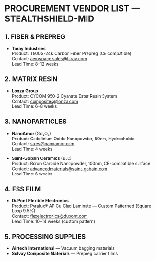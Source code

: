 # PROCUREMENT VENDOR LIST — STEALTHSHIELD-MID

## 1. FIBER & PREPREG
- **Toray Industries**  
  Product: T800S-24K Carbon Fiber Prepreg (CE compatible)  
  Contact: aerospace.sales@toray.com  
  Lead Time: 8–12 weeks

## 2. MATRIX RESIN
- **Lonza Group**  
  Product: CYCOM 950-2 Cyanate Ester Resin System  
  Contact: composites@lonza.com  
  Lead Time: 6–8 weeks

## 3. NANOPARTICLES
- **NanoAmor** (Gd₂O₃)  
  Product: Gadolinium Oxide Nanopowder, 50nm, Hydrophobic  
  Contact: sales@nanoamor.com  
  Lead Time: 4 weeks

- **Saint-Gobain Ceramics** (B₄C)  
  Product: Boron Carbide Nanopowder, 100nm, CE-compatible surface  
  Contact: advancedmaterials@saint-gobain.com  
  Lead Time: 6 weeks

## 4. FSS FILM
- **DuPont Flexible Electronics**  
  Product: Pyralux® AP Cu Clad Laminate — Custom Patterned (Square Loop 9.5%)  
  Contact: flexelectronics@dupont.com  
  Lead Time: 10–14 weeks (custom pattern)

## 5. PROCESSING SUPPLIES
- **Airtech International** — Vacuum bagging materials  
- **Solvay Composite Materials** — Prepreg carrier films
